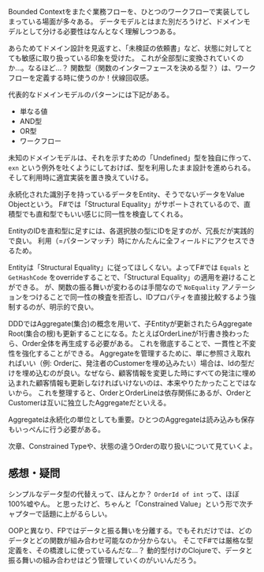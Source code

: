 Bounded Contextをまたぐ業務フローを、ひとつのワークフローで実装してしまっている場面が多々ある。
データモデルとはまた別だろうけど、ドメインモデルとして分ける必要性はなんとなく理解しつつある。

あらためてドメイン設計を見返すと、「未検証の依頼書」など、状態に対してとても敏感に取り扱っている印象を受けた。
これが全部型に変換されていくのか...。なるほど...？
関数型（関数のインターフェースを決める型？）は、ワークフローを定義する時に使うのか！伏線回収感。

代表的なドメインモデルのパターンには下記がある。
- 単なる値
- AND型
- OR型
- ワークフロー

未知のドメインモデルは、それを示すための「Undefined」型を独自に作って、 `exn` という例外を吐くようにしておけば、型を利用したまま設計を進められる。
そして利用時に適宜実装を置き換えていける。

永続化された識別子を持っているデータをEntity、そうでないデータをValue Objectという。
F#では「Structural Equality」がサポートされているので、直積型でも直和型でもいい感じに同一性を検査してくれる。

EntityのIDを直和型に足すには、各選択肢の型にIDを足すのが、冗長だが実践的で良い。
利用（=パターンマッチ）時にかんたんに全フィールドにアクセスできるため。

Entityは「Structural Equality」に従ってほしくない。よってF#では `Equals` と `GetHashCode` をoverrideすることで、「Structural Equality」の適用を避けることができる。
が、関数の振る舞いが変わるのは手間なので `NoEquality` アノテーションをつけることで同一性の検査を拒否し、IDプロパティを直接比較するよう強制するのが、明示的で良い。

DDDではAggregate(集合)の概念を用いて、子Entityが更新されたらAggregate Root(集合の根)も更新することになる。たとえばOrderLineが1行書き換わったら、Order全体を再生成する必要がある。
これを徹底することで、一貫性と不変性を強化することができる。
Aggregateを管理するために、単に参照さえ取れればいい（例: Orderに、発注者のCustomerを埋め込みたい）場合は、Idの型だけを埋め込むのが良い。なぜなら、顧客情報を変更した時にすべての発注に埋め込まれた顧客情報も更新しなければいけないのは、本来やりたかったことではないから。
これを整理すると、OrderとOrderLineは依存関係にあるが、OrderとCustomerは互いに独立したAggregateだといえる。

Aggregateは永続化の単位としても重要。ひとつのAggregateは読み込みも保存もいっぺんに行う必要がある。

次章、Constrained Typeや、状態の違うOrderの取り扱いについて見ていくよ。

## 感想・疑問
シンプルなデータ型の代替えって、ほんとか？
`OrderId of int` って、ほぼ100%嘘やん。
と思ったけど、ちゃんと「Constrained Value」という形で次チャプターで話題に上がるらしい。

OOPと異なり、FPではデータと振る舞いを分離する。でもそれだけでは、どのデータとどの関数が組み合わせ可能なのか分からない。
そこでF#では厳格な型定義を、その橋渡しに使っているんだな...？
動的型付けのClojureで、データと振る舞いの組み合わせはどう管理していくのがいいんだろう。
